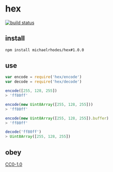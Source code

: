 # hex

[![build status](https://travis-ci.org/michaelrhodes/hex.svg?branch=master)](https://travis-ci.org/michaelrhodes/hex)

## install
```sh
npm install michaelrhodes/hex#1.0.0
```

## use
```js
var encode = require('hex/encode')
var decode = require('hex/decode')

encode([255, 128, 255])
> 'ff80ff'

encode(new Uint8Array([255, 128, 255]))
> 'ff80ff'

encode(new Uint8Array([255, 128, 255]).buffer)
> 'ff80ff'

decode('ff80ff')
> Uint8Array([255, 128, 255])
```

## obey
[CC0-1.0](https://creativecommons.org/publicdomain/zero/1.0/)
